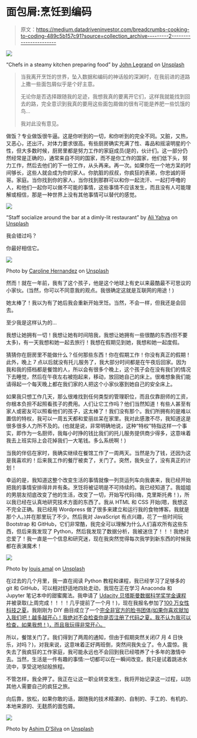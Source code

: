 # 面包屑:烹饪到编码

> 原文：<https://medium.datadriveninvestor.com/breadcrumbs-cooking-to-coding-489c5b157c91?source=collection_archive---------2----------------------->

![](img/3fd18889881cb3bb96c88d0e7b1988af.png)

“Chefs in a steamy kitchen preparing food” by [John Legrand](https://unsplash.com/@johnny_legrand?utm_source=medium&utm_medium=referral) on [Unsplash](https://unsplash.com?utm_source=medium&utm_medium=referral)

> 当我离开烹饪的世界，坠入数据和编码的神话般的深渊时，在我前进的道路上撒一些面包屑似乎是个好主意。
> 
> 无论你是否选择跟随我的足迹，我想我真的要离开它们，这样我就能找到回去的路，完全意识到我真的要用这些面包屑做的很有可能是养肥一些饥饿的鸟…
> 
> 我对此没有意见。

做饭？专业做饭很牛逼。这是你听到的一切，和你听到的完全不同。又脏，又热，又恶心，还出汗。对体力要求很高。有些厨房确实充满了性、毒品和摇滚明星的个性，但大多数时候，厨房里都是努力工作的家庭成员(是的，伙计们。这一部分仍然经常是正确的)，通常来自不同的国家，而不是你工作的国家，他们低下头，努力工作，然后去他们的下一份工作，从头再来。再一次。如果你在一个地方呆的时间够长，这些人就会成为你的家人。你肮脏的叔叔，你疯狂的表弟，你忠诚的哥哥。家庭。当你找到你的家人，当你找到那群可以和你一起流汗、一起打呼噜的人，和他们一起你可以做不可能的事情，这些事情不应该发生，而且没有人可能理解或相信，那是一种世界上没有其他事情可以替代的感觉。

![](img/efa9705890e0353cb6a3825c3b75108a.png)

“Staff socialize around the bar at a dimly-lit restaurant” by [Ali Yahya](https://unsplash.com/@ayahya09?utm_source=medium&utm_medium=referral) on [Unsplash](https://unsplash.com?utm_source=medium&utm_medium=referral)

我会错过吗？

你最好相信它。

![](img/c0f8b3bc0bf0cdb2665ca5cf3b8e2f89.png)

Photo by [Caroline Hernandez](https://unsplash.com/@carolinehdz?utm_source=medium&utm_medium=referral) on [Unsplash](https://unsplash.com?utm_source=medium&utm_medium=referral)

然而！就在一年前，我有了这个孩子，他是这个地球上有史以来最酷最不可思议的小家伙。(当然，你可以不同意我的观点。我很确定这就是互联网的用途！)

她太棒了！我以为有了她后我会重新开始烹饪。当然，不会一样，但我还是会回去。

至少我是这样认为的…

我想让她拥有一切！我想让她有时间陪我，我想让她拥有一些很酷的东西(但不要太多)，有一天我想和她一起去旅行！我想在假期见到她，我想和她一起度假。

猜猜你在厨房里不能做什么？任何那些东西！你在假期工作！你没有真正的假期！此外，晚上 7 点以后就没有托儿服务了，我大部分时间都是在午夜后回家。因为我和我的搭档都是餐馆的人，所以会有很多个晚上，这个孩子会在没有我们的情况下去睡觉，然后在午夜左右被抱起来，移动，放回她自己的床上。很难想象我们能请得起一个每天晚上都在我们家的人把这个小家伙塞到她自己的安全床上。

如果我只想工作几天，那么很难找到任何类型的管理职位，而且仅靠厨师的工资，你根本负担不起照看孩子的费用。人们让它工作吗？他们当然知道！有些人甚至有家人或密友可以照看他们的孩子，这太棒了！我们没有那个。我们所拥有的是难以置信的特权，我可以一周五天都和爱丽丝呆在家里。我对此感激不尽，我知道这是很多很多人力所不及的。(也就是说，非常明确地说，这种“特权”特指这样一个事实，即作为一名厨师，我每小时挣的钱比我们的托儿服务提供商少得多，这意味着我去上班实际上会花掉我们一大笔钱。多么系统啊！)

当我的伴侣在家时，我确实继续在餐馆工作了一周两天。当然是为了钱，还因为这是我喜欢的！后来我工作的餐厅被卖了，关门了。突然，我失业了，没有真正的计划！

幸运的是，我知道这整个改变生活的事情就像一列货运列车向我袭来，我已经开始把我的事情安排得井井有条。烹饪将被证明是不可持续的。我已经知道了。我姐姐的男朋友彻底改变了他的生活，改变了一切，开始写代码(嗨，克里斯托弗！)，所以我已经在认真地研究技术方面的东西了。我从 HTML 和 CSS 开始(嗯，我想这不完全正确。我已经用 Wordpress 做了很多来建立和运行我的食物博客。我就是那个人。)并在那里玩了不少。然后我对 JavaScript 有点兴趣，花了一些时间玩 Bootstrap 和 GitHub，它们非常酷，我完全可以理解为什么人们喜欢所有这些东西，但后来我发现了 Python，然后我发现了数据分析，我被迷住了！！！我绝对恋爱了！我一直是一个信息和研究迷，现在我突然觉得每次我学到新东西的时候我都在表演魔术！

![](img/b2600cb9a9830d61ad1e6f290a637e9f.png)

Photo by [louis amal](https://unsplash.com/@louissamal?utm_source=medium&utm_medium=referral) on [Unsplash](https://unsplash.com?utm_source=medium&utm_medium=referral)

在过去的几个月里，我一直在阅读 Python 教程和课程，我已经学习了足够多的 git 和 GitHub，可以相对舒适地四处走动，我现在正在学习 Anaconda 和 Jupyter 笔记本中的甜蜜魔法。我申请了 [Udacity 贝塔斯曼数据科学奖学金课程](https://www.udacity.com/bertelsmann-data-scholarships)并被录取(上周完成！！！！几乎提前了一个月！)，现在我报名参加了[100 万女性科技之夏](https://1millionwomentotech.com/summerofcode1/)。我刚刚为 DIY 曲目成立了一个[完全非官方的脸书团体(如果你喜欢就加入我们吧！越多越开心！我绝对不会检查你是否注册了代码之夏。我不认为我可以检查，如果我想！)，而且我玩得非常开心。](https://www.facebook.com/groups/1MillionWomenToTechDIYers/)

所以，餐馆关门了。我们得到了两周的通知，但由于假期突然关闭(7 月 4 日快乐，对吗？)，对我来说，这意味着正好两班倒，突然间我失业了。令人震惊。我失去了我疯狂的工作家庭，我可能永远也不会回到我已经喂养了十多年的激情中去。当然，生活是一件有趣的事情:一切都可以在一瞬间改变。我只是试着跳进水流中，享受这地狱般旅程。

不管怎样，我全押了。我正在让这一职业转变发生，我将开始记录这一过程，以防其他人需要自己的疯狂之旅。

向后靠，放松，如果你敢的话，跟随我的技术精湛的、自制的、手工的、有机的、本地来源的、无麸质的面包屑。

![](img/ef260b2f7a3de34cb5bd80c918b12c02.png)

Photo by [Ashim D’Silva](https://unsplash.com/@randomlies?utm_source=medium&utm_medium=referral) on [Unsplash](https://unsplash.com?utm_source=medium&utm_medium=referral)